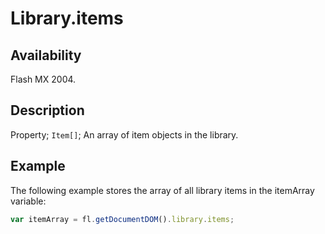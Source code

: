# Library.items

## Availability

Flash MX 2004.

## Description

Property; `Item[]`; An array of item objects in the library.

## Example

The following example stores the array of all library items in the itemArray variable:

```javascript
var itemArray = fl.getDocumentDOM().library.items;
```
